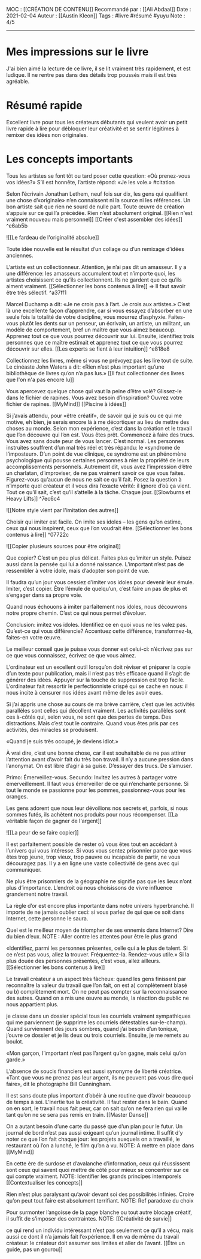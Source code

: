 MOC : [[CRÉATION DE CONTENU]] 
Recommandé par : [[Ali Abdaal]]
Date : 2021-02-04
Auteur : [[Austin Kleon]]
Tags : #livre #résumé #yuyu
Note : 4/5
***

# Mes impressions sur le livre
J'ai bien aimé la lecture de ce livre, il se lit vraiment très rapidement, et est ludique.
Il ne rentre pas dans des détails trop poussés mais il est très agréable.

# Résumé rapide
Excellent livre pour tous les créateurs débutants qui veulent avoir un petit livre rapide à lire pour débloquer leur créativité et se sentir légitimes à remixer des idées non originales. 

# Les concepts importants

Tous les artistes se font tôt ou tard poser cette question: «Où prenez-vous vos idées?» S’il est honnête, l’artiste répond: «Je les vole.» #citation 

Selon l’écrivain Jonathan Lethem, neuf fois sur dix, les gens qui qualifient une chose d’«originale» n’en connaissent ni la source ni les références. Un bon artiste sait que rien ne sourd de nulle part. Toute œuvre de création s’appuie sur ce qui l’a précédée. Rien n’est absolument original. 
[[Rien n'est vraiment nouveau mais personnel]]
[[Créer c'est assembler des idées]] ^e6ab5b

![[Le fardeau de l'originalité absolue]]

Toute idée nouvelle est le résultat d’un collage ou d’un remixage d’idées anciennes.

L’artiste est un collectionneur. Attention, je n’ai pas dit un amasseur. Il y a une différence: les amasseurs accumulent tout et n’importe quoi, les artistes choisissent ce qu’ils collectionnent. Ils ne gardent que ce qu’ils aiment vraiment.
[[Sélectionner les bons contenus à lire]] => Il faut savoir être très sélectif. ^a37ff1

Marcel Duchamp a dit: «Je ne crois pas à l’art. Je crois aux artistes.» C’est là une excellente façon d’apprendre, car si vous essayez d’absorber en une seule fois la totalité de votre discipline, vous mourrez d’asphyxie. Faites-vous plutôt les dents sur un penseur, un écrivain, un artiste, un militant, un modèle de comportement, bref un maître que vous aimez beaucoup. Apprenez tout ce que vous pourrez découvrir sur lui. Ensuite, identifiez trois personnes que ce maître estimait et apprenez tout ce que vous pourrez découvrir sur elles.
[[Les experts se fient à leur intuition]] ^e818e8

Collectionnez les livres, même si vous ne prévoyez pas les lire tout de suite. Le cinéaste John Waters a dit: «Rien n’est plus important qu’une bibliothèque de livres qu’on n’a pas lus.»
[[Il faut collectionner des livres que l'on n'a pas encore lu]]

Vous apercevez quelque chose qui vaut la peine d’être volé? Glissez-le dans le fichier de rapines. Vous avez besoin d’inspiration? Ouvrez votre fichier de rapines.
[[MyMind]] [[Piscine à idées]]

Si j’avais attendu, pour «être créatif», de savoir qui je suis ou ce qui me motive, eh bien, je serais encore là à me décortiquer au lieu de mettre des choses au monde. Selon mon expérience, c’est dans la création et le travail que l’on découvre qui l’on est. Vous êtes prêt. Commencez à faire des trucs. Vous avez sans doute peur de vous lancer. C’est normal. Les personnes instruites souffrent d’un mal très réel et très répandu: le «syndrome de l’imposteur». D’un point de vue clinique, ce syndrome est un phénomène psychologique qui pousse certaines personnes à nier la propriété de leurs accomplissements personnels. Autrement dit, vous avez l’impression d’être un charlatan, d’improviser, de ne pas vraiment savoir ce que vous faites. Figurez-vous qu’aucun de nous ne sait ce qu’il fait. Posez la question à n’importe quel créateur et il vous dira l’exacte vérité: il ignore d’où ça vient. Tout ce qu’il sait, c’est qu’il s’attelle à la tâche. Chaque jour.
[[Slowburns et Heavy Lifts]] ^7ec6c4

![[Notre style vient par l'imitation des autres]]

Choisir qui imiter est facile. On imite ses idoles – les gens qu’on estime, ceux qui nous inspirent, ceux que l’on voudrait être.
[[Sélectionner les bons contenus à lire]] ^07722c

![[Copier plusieurs sources pour être original]] 

Que copier? C’est un peu plus délicat. Faites plus qu’imiter un style. Puisez aussi dans la pensée qui lui a donné naissance. L’important n’est pas de ressembler à votre idole, mais d’adopter son point de vue.

Il faudra qu’un jour vous cessiez d’imiter vos idoles pour devenir leur émule. Imiter, c’est copier. Être l’émule de quelqu’un, c’est faire un pas de plus et s’engager dans sa propre voie.

Quand nous échouons à imiter parfaitement nos idoles, nous découvrons notre propre chemin. C’est ce qui nous permet d’évoluer.

Conclusion: imitez vos idoles. Identifiez ce en quoi vous ne les valez pas. Qu’est-ce qui vous différencie? Accentuez cette différence, transformez-la, faites-en votre œuvre.

Le meilleur conseil que je puisse vous donner est celui-ci: n’écrivez pas sur ce que vous connaissez, écrivez ce que vous aimez.

L’ordinateur est un excellent outil lorsqu’on doit réviser et préparer la copie d’un texte pour publication, mais il n’est pas très efficace quand il s’agit de générer des idées. Appuyer sur la touche de suppression est trop facile. L’ordinateur fait ressortir le perfectionniste crispé qui se cache en nous: il nous incite à censurer nos idées avant même de les avoir eues.

Si j’ai appris une chose au cours de ma brève carrière, c’est que les activités parallèles sont celles qui décollent vraiment. Les activités parallèles sont ces à-côtés qui, selon vous, ne sont que des pertes de temps. Des distractions. Mais c’est tout le contraire. Quand vous êtes pris par ces activités, des miracles se produisent.

«Quand je suis très occupé, je deviens idiot.»

À vrai dire, c’est une bonne chose, car il est souhaitable de ne pas attirer l’attention avant d’avoir fait du très bon travail. Il n’y a aucune pression dans l’anonymat. On est libre d’agir à sa guise. D’essayer des trucs. De s’amuser.

Primo: Émerveillez-vous. Secundo: Invitez les autres à partager votre émerveillement. Il faut vous émerveiller de ce qui n’enchante personne. Si tout le monde se passionne pour les pommes, passionnez-vous pour les oranges.

Les gens adorent que nous leur dévoilions nos secrets et, parfois, si nous sommes futés, ils achètent nos produits pour nous récompenser.
[[La véritable façon de gagner de l'argent]]

![[La peur de se faire copier]]

Il est parfaitement possible de rester où vous êtes tout en accédant à l’univers qui vous intéresse. Si vous vous sentez prisonnier parce que vous êtes trop jeune, trop vieux, trop pauvre ou incapable de partir, ne vous découragez pas. Il y a en ligne une vaste collectivité de gens avec qui communiquer.

Ne plus être prisonniers de la géographie ne signifie pas que les lieux n’ont plus d’importance. L’endroit où nous choisissons de vivre influence grandement notre travail.

La règle d’or est encore plus importante dans notre univers hyperbranché. Il importe de ne jamais oublier ceci: si vous parlez de qui que ce soit dans Internet, cette personne le saura.

Quel est le meilleur moyen de triompher de ses ennemis dans Internet? Dire du bien d’eux.
NOTE : Aller contre les attentes pour être le plus grand


«Identifiez, parmi les personnes présentes, celle qui a le plus de talent. Si ce n’est pas vous, allez la trouver. Fréquentez-la. Rendez-vous utile.»
Si la plus douée des personnes présentes, c’est vous, allez ailleurs.
[[Sélectionner les bons contenus à lire]]

Le travail créateur a un aspect très fâcheux: quand les gens finissent par reconnaître la valeur du travail que l’on fait, on est a) complètement blasé ou b) complètement mort. On ne peut pas compter sur la reconnaissance des autres. Quand on a mis une œuvre au monde, la réaction du public ne nous appartient plus.

je classe dans un dossier spécial tous les courriels vraiment sympathiques qui me parviennent (je supprime les courriels détestables sur-le-champ). Quand surviennent des jours sombres, quand j’ai besoin d’un tonique, j’ouvre ce dossier et je lis deux ou trois courriels. Ensuite, je me remets au boulot.

«Mon garçon, l’important n’est pas l’argent qu’on gagne, mais celui qu’on garde.»

L’absence de soucis financiers est aussi synonyme de liberté créatrice. «Tant que vous ne prenez pas leur argent, ils ne peuvent pas vous dire quoi faire», dit le photographe Bill Cunningham.

Il est sans doute plus important d’obéir à une routine que d’avoir beaucoup de temps à soi. L’inertie tue la créativité. Il faut rester dans le bain. Quand on en sort, le travail nous fait peur, car on sait qu’on ne fera rien qui vaille tant qu’on ne se sera pas remis en train.
[[Master Danse]] 

On a autant besoin d’une carte du passé que d’un plan pour le futur. Un journal de bord n’est pas aussi exigeant qu’un journal intime. Il suffit d’y noter ce que l’on fait chaque jour: les projets auxquels on a travaillé, le restaurant où l’on a lunché, le film qu’on a vu.
NOTE: A mettre en place dans [[MyMind]]

En cette ère de surdose et d’avalanche d’information, ceux qui réussissent sont ceux qui savent quoi mettre de côté pour mieux se concentrer sur ce qui compte vraiment.
NOTE: Identifier les grands principes intemporels
[[Contextualiser les concepts]]

Rien n’est plus paralysant qu’avoir devant soi des possibilités infinies. Croire qu’on peut tout faire est absolument terrifiant.
NOTE: Ref paradoxe du choix 

Pour surmonter l’angoisse de la page blanche ou tout autre blocage créatif, il suffit de s’imposer des contraintes.
NOTE: [[Créativité de survie]]

ce qui rend un individu intéressant n’est pas seulement ce qu’il a vécu, mais aussi ce dont il n’a jamais fait l’expérience. Il en va de même du travail créateur: le créateur doit assumer ses limites et aller de l’avant.
[[Être un guide, pas un gourou]]












